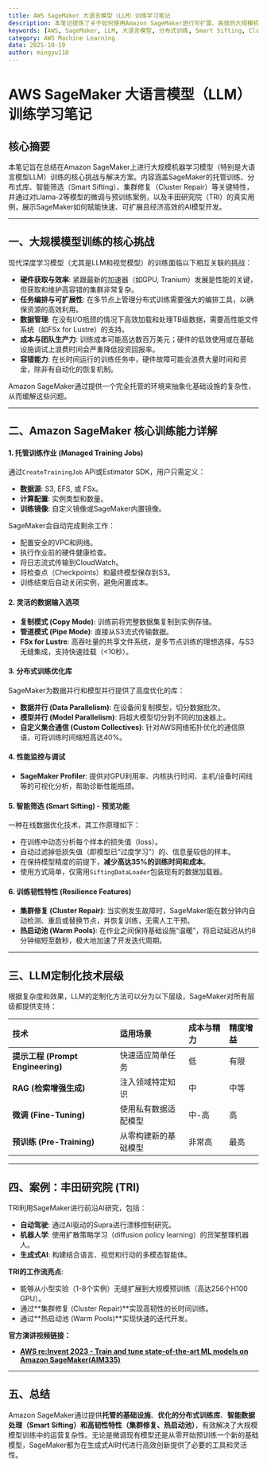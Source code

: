 ```yaml
---
title: AWS SageMaker 大语言模型（LLM）训练学习笔记
description: 本笔记提炼了关于如何使用Amazon SageMaker进行可扩展、高效的大规模机器学习模型（特别是LLM）训练的核心挑战、关键特性、优化技术和最佳实践。
keywords: [AWS, SageMaker, LLM, 大语言模型, 分布式训练, Smart Sifting, Cluster Repair, LMI, 模型优化]
category: AWS Machine Learning
date: 2025-10-19
author: mingyu110
---
```


# AWS SageMaker 大语言模型（LLM）训练学习笔记

## 核心摘要

本笔记旨在总结在Amazon SageMaker上进行大规模机器学习模型（特别是大语言模型LLM）训练的核心挑战与解决方案。内容涵盖SageMaker的托管训练、分布式库、智能筛选（Smart Sifting）、集群修复（Cluster Repair）等关键特性，并通过对Llama-2等模型的微调与预训练案例，以及丰田研究院（TRI）的真实用例，展示SageMaker如何赋能快速、可扩展且经济高效的AI模型开发。

---

## 一、大规模模型训练的核心挑战

现代深度学习模型（尤其是LLM和视觉模型）的训练面临以下相互关联的挑战：

*   **硬件获取与效率**: 紧跟最新的加速器（如GPU, Tranium）发展是性能的关键，但获取和维护高容错的集群非常复杂。
*   **任务编排与可扩展性**: 在多节点上管理分布式训练需要强大的编排工具，以确保资源的高效利用。
*   **数据管理**: 在没有I/O瓶颈的情况下高效加载和处理TB级数据，需要高性能文件系统（如FSx for Lustre）的支持。
*   **成本与团队生产力**: 训练成本可能高达数百万美元；硬件的低效使用或在基础设施调试上浪费时间会严重降低投资回报率。
*   **容错能力**: 在长时间运行的训练任务中，硬件故障可能会浪费大量时间和资金，除非有自动化的恢复机制。

Amazon SageMaker通过提供一个完全托管的环境来抽象化基础设施的复杂性，从而缓解这些问题。

---

## 二、Amazon SageMaker 核心训练能力详解

#### 1. **托管训练作业 (Managed Training Jobs)**

通过`CreateTrainingJob` API或Estimator SDK，用户只需定义：
*   **数据源**: S3, EFS, 或 FSx。
*   **计算配置**: 实例类型和数量。
*   **训练镜像**: 自定义镜像或SageMaker内置镜像。

SageMaker会自动完成剩余工作：
*   配置安全的VPC和网络。
*   执行作业前的硬件健康检查。
*   将日志流式传输到CloudWatch。
*   将检查点（Checkpoints）和最终模型保存到S3。
*   训练结束后自动关闭实例，避免闲置成本。

#### 2. **灵活的数据输入选项**

*   **复制模式 (Copy Mode)**: 训练前将完整数据集复制到实例存储。
*   **管道模式 (Pipe Mode)**: 直接从S3流式传输数据。
*   **FSx for Lustre**: 高吞吐量的共享文件系统，是多节点训练的理想选择，与S3无缝集成，支持快速挂载（<10秒）。

#### 3. **分布式训练优化库**

SageMaker为数据并行和模型并行提供了高度优化的库：
*   **数据并行 (Data Parallelism)**: 在设备间复制模型，切分数据批次。
*   **模型并行 (Model Parallelism)**: 将超大模型切分到不同的加速器上。
*   **自定义集合通信 (Custom Collectives)**: 针对AWS网络拓扑优化的通信原语，可将训练时间缩短高达40%。

#### 4. **性能监控与调试**

*   **SageMaker Profiler**: 提供对GPU利用率、内核执行时间、主机/设备时间线等的可视化分析，帮助诊断性能瓶颈。

#### 5. **智能筛选 (Smart Sifting) - 预览功能**

一种在线数据优化技术，其工作原理如下：
*   在训练中动态分析每个样本的损失值（loss）。
*   自动过滤掉低损失值（即模型已“过度学习”）的、信息量较低的样本。
*   在保持模型精度的前提下，**减少高达35%的训练时间和成本**。
*   使用方式简单，仅需用`SiftingDataLoader`包装现有的数据加载器。

#### 6. **训练韧性特性 (Resilience Features)**

*   **集群修复 (Cluster Repair)**: 当实例发生故障时，SageMaker能在数分钟内自动检测、重启或替换节点，并恢复训练，无需人工干预。
*   **热启动池 (Warm Pools)**: 在作业之间保持基础设施“温暖”，将启动延迟从约8分钟缩短至数秒，极大地加速了开发迭代周期。

---

## 三、LLM定制化技术层级

根据复杂度和效果，LLM的定制化方法可以分为以下层级，SageMaker对所有层级都提供支持：

| 技术 | 适用场景 | 成本与精力 | 精度增益 |
| :--- | :--- | :--- | :--- |
| **提示工程 (Prompt Engineering)** | 快速适应简单任务 | 低 | 有限 |
| **RAG (检索增强生成)** | 注入领域特定知识 | 中 | 中等 |
| **微调 (Fine-Tuning)** | 使用私有数据适配模型 | 中-高 | 高 |
| **预训练 (Pre-Training)** | 从零构建新的基础模型 | 非常高 | 最高 |


---

## 四、案例：丰田研究院 (TRI)

TRI利用SageMaker进行前沿AI研究，包括：
*   **自动驾驶**: 通过AI驱动的Supra进行漂移控制研究。
*   **机器人学**: 使用扩散策略学习（diffusion policy learning）的货架整理机器人。
*   **生成式AI**: 构建结合语言、视觉和行动的多模态智能体。

**TRI的工作流亮点**: 

*   能够从小型实验（1-8个实例）无缝扩展到大规模预训练（高达256个H100 GPU）。
*   通过**集群修复 (Cluster Repair)**实现高韧性的长时间训练。
*   通过**热启动池 (Warm Pools)**实现快速的迭代开发。

**官方演讲视频链接：**

- **[AWS re:Invent 2023 - Train and tune state-of-the-art ML models on Amazon SageMaker(AIM335)](https://youtu.be/i2-M7x9dJXQ?si=mf9mJNuaahR9EjCW)**

---

## 五、总结

Amazon SageMaker通过提供**托管的基础设施**、**优化的分布式训练库**、**智能数据处理（Smart Sifting）**和**高韧性特性（集群修复、热启动池）**，有效解决了大规模模型训练中的运营复杂性。无论是微调现有模型还是从零开始预训练一个新的基础模型，SageMaker都为在生成式AI时代进行高效创新提供了必要的工具和灵活性。
